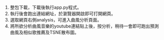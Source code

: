 1. 整包下載，下載後執行app.py程式。
2. 執行後會跑出連結網址，於瀏覽器開啟即可打開網頁。
3. 選取網頁右側analysis，可進入曲風分析頁面。
4. 將所欲分析曲風音樂的youtube連結貼上後，按分析，稍待一會即可跑出預測曲風及相似歌推薦及TSNE散布圖。
